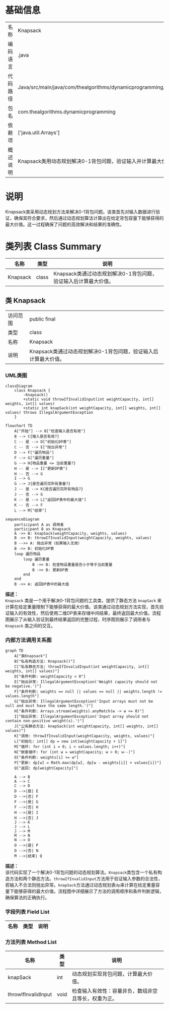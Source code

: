 # 基础信息

|      |      |
|------|------|
| 名称 | Knapsack |
| 编码语言 | .java |
| 代码路径 | Java/src/main/java/com/thealgorithms/dynamicprogramming/Knapsack.java |
| 包名 | com.thealgorithms.dynamicprogramming |
| 依赖项 | ['java.util.Arrays'] |
| 概述说明 | Knapsack类用动态规划解决0-1背包问题，验证输入并计算最大价值。 |

# 说明

Knapsack类采用动态规划方法来解决0-1背包问题。该类首先对输入数据进行验证，确保其符合要求，然后通过动态规划算法计算出在给定背包容量下能够获得的最大价值。这一过程确保了问题的高效解决和结果的准确性。

# 类列表 Class Summary

| 名称   | 类型  | 说明 |
|-------|------|-------------|
| Knapsack | class | Knapsack类通过动态规划解决0-1背包问题，验证输入后计算最大价值。 |



## 类 Knapsack

|      |      |
|------|------|
| 访问范围 | public final |
| 类型 | class |
| 名称 | Knapsack |
| 说明 | Knapsack类通过动态规划解决0-1背包问题，验证输入后计算最大价值。 |


### UML类图

```mermaid
classDiagram
    class Knapsack {
        -Knapsack()
        +static void throwIfInvalidInput(int weightCapacity, int[] weights, int[] values)
        +static int knapSack(int weightCapacity, int[] weights, int[] values) throws IllegalArgumentException
    }
```

```mermaid
flowchart TD
    A["开始"] --> B["检查输入是否有效"]
    B --> C{输入是否有效?}
    C -- 是 --> D["初始化DP表"]
    C -- 否 --> E["抛出异常"]
    D --> F["遍历物品"]
    F --> G["遍历重量"]
    G --> H{物品重量 <= 当前重量?}
    H -- 是 --> I["更新DP表"]
    H -- 否 --> G
    I --> G
    G --> J{是否遍历完所有重量?}
    J -- 是 --> K{是否遍历完所有物品?}
    J -- 否 --> G
    K -- 是 --> L["返回DP表中的最大值"]
    K -- 否 --> F
    L --> M["结束"]
```

```mermaid
sequenceDiagram
    participant A as 调用者
    participant B as Knapsack
    A ->> B: knapSack(weightCapacity, weights, values)
    B ->> B: throwIfInvalidInput(weightCapacity, weights, values)
    B -->> A: 抛出异常（如果输入无效）
    B ->> B: 初始化DP表
    loop 遍历物品
        loop 遍历重量
            B ->> B: 检查物品重量是否小于等于当前重量
            B ->> B: 更新DP表
        end
    end
    B ->> A: 返回DP表中的最大值
```

**描述：**  
`Knapsack` 类是一个用于解决0-1背包问题的工具类，提供了静态方法 `knapSack` 来计算在给定重量限制下能够获得的最大价值。该类通过动态规划方法实现，首先验证输入的有效性，然后使用二维DP表来存储中间结果，最终返回最大价值。流程图展示了从输入验证到最终结果返回的完整过程，时序图则展示了调用者与 `Knapsack` 类之间的交互。


### 内部方法调用关系图

```mermaid
graph TD
    A["类Knapsack"]
    B["私有构造方法: Knapsack()"]
    C["私有静态方法: throwIfInvalidInput(int weightCapacity, int[] weights, int[] values)"]
    D["条件判断: weightCapacity < 0"]
    E["抛出异常: IllegalArgumentException('Weight capacity should not be negative.')"]
    F["条件判断: weights == null || values == null || weights.length != values.length"]
    G["抛出异常: IllegalArgumentException('Input arrays must not be null and must have the same length.')"]
    H["条件判断: Arrays.stream(weights).anyMatch(w -> w <= 0)"]
    I["抛出异常: IllegalArgumentException('Input array should not contain non-positive weight(s).')"]
    J["公有静态方法: knapSack(int weightCapacity, int[] weights, int[] values)"]
    K["调用: throwIfInvalidInput(weightCapacity, weights, values)"]
    L["初始化: int[] dp = new int[weightCapacity + 1]"]
    M["循环: for (int i = 0; i < values.length; i++)"]
    N["嵌套循环: for (int w = weightCapacity; w > 0; w--)"]
    O["条件判断: weights[i] <= w"]
    P["更新: dp[w] = Math.max(dp[w], dp[w - weights[i]] + values[i])"]
    Q["返回: dp[weightCapacity]"]

    A --> B
    A --> C
    C --> D
    D -->|是| E
    D -->|否| F
    F -->|是| G
    F -->|否| H
    H -->|是| I
    H -->|否| J
    J --> K
    J --> L
    J --> M
    M --> N
    N --> O
    O -->|是| P
    O -->|否| N
    M -->|结束| Q
```

**描述：**  
该代码实现了一个解决0-1背包问题的动态规划算法。`Knapsack`类包含一个私有构造方法和两个静态方法。`throwIfInvalidInput`方法用于验证输入参数的合法性，若输入不合法则抛出异常。`knapSack`方法通过动态规划表`dp`来计算在给定重量容量下能够获得的最大价值。流程图中详细展示了方法的调用顺序和条件判断逻辑，确保算法的正确执行。

### 字段列表 Field List

| 名称  | 类型  | 说明 |
|-------|-------|------|

### 方法列表 Method List

| 名称  | 类型  | 说明 |
|-------|-------|------|
| knapSack | int | 动态规划实现背包问题，计算最大价值。 |
| throwIfInvalidInput | void | 检查输入有效性：容量非负，数组非空且等长，权重为正。 |




